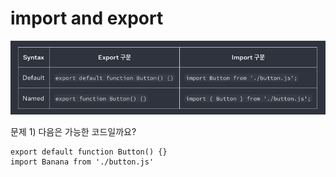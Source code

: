 # import and export

![](./image/export_import.png)

문제 1) 다음은 가능한 코드일까요?

```
export default function Button() {}
import Banana from './button.js'
```
